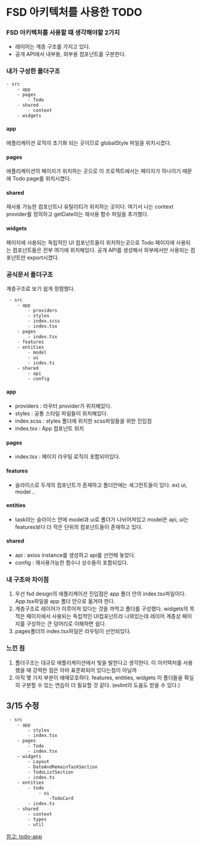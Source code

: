 # FSD 아키텍처를 사용한 TODO

### FSD 아키텍처를 사용할 때 생각해야할 2가지

- 레이어는 계층 구조를 가지고 있다.
- 공개 API에서 내부용, 외부용 컴포넌트를 구분한다.

### 내가 구성한 폴더구조

```
- src
    - app
    - pages
        - Todo
    - shared
        - context
    - widgets
```

#### app

애플리케이션 로직이 초기화 되는 곳이므로 globalStyle 파일을 위치시켰다.

#### pages

애플리케이션의 페이지가 위치하는 곳으로 이 프로젝트에서는 페이지가 하나이기 때문에 Todo page를 위치시켰다.

#### shared

재사용 가능한 컴포넌트나 유틸리티가 위치하는 곳이다. 여기서 나는 context provider를 정의하고 getDate라는 재사용 함수 파일을 추가했다.

#### widgets

페이지에 사용되는 독립적인 UI 컴포넌트들이 위치하는곳으로 Todo 페이지에 사용되는 컴포넌트들은 전부 여기에 위치해있다. 공개 API를 생성해서 외부에서만 사용되는 컴포넌트만 export시켰다.

### 공식문서 폴더구조

계층구조로 보기 쉽게 정렬했다.

```
 - src
    - app
        - providers
        - styles
        - index.scss
        - index.tsx
    - pages
        - index.tsx
    - features
    - entities
        - model
        - ui
        - index.ts
    - shared
        - api
        - config
```

#### app

- providers : 라우터 provider가 위치해있다.
- styles : 공통 스타일 파일들이 위치해있다.
- index.scss : styles 폴더에 위치한 scss파일들을 위한 진입점
- index.tsx : App 컴포넌트 위치

#### pages

- index.tsx : 페이지 라우팅 로직이 포함되어있다.

#### features

- 슬라이스로 두개의 컴포넌트가 존재하고 폴더안에는 세그먼트들이 있다. ex) ui, model ..

#### entities

- task라는 슬라이스 안에 model과 ui로 폴더가 나뉘어져있고 model은 api, ui는 features보다 더 작은 단위의 컴포넌트들이 존재하고 있다.

#### shared

- api : axios instance를 생성하고 api를 선언해 놓았다.
- config : 재사용가능한 함수나 상수들이 포함되있다.

### 내 구조와 차이점

1. 우선 fsd design의 애플리케이션 진입점은 app 폴더 안의 index.tsx파일이다. App.tsx파일을 app 폴더 안으로 옮겨야 한다.
2. 계층구조로 레이어가 이루어져 있다는 것을 까먹고 폴더를 구성했다. widgets의 목적은 페이지에서 사용되는 독립적인 UI컴포넌트라 나와있는데 레이어 계층상 페이지를 구성하는 큰 덩어리로 이해하면 쉽다.
3. pages폴더의 index.tsx파일은 라우팅이 선언되있다.

### 느낀 점

1. 폴더구조는 대규모 애플리케이션에서 빛을 발한다고 생각한다. 이 아키텍처를 사용했을 때 강력한 점은 아마 표준화되어 있다는점이 아닐까
2. 아직 몇 가지 부분이 애매모호하다. features, entities, widgets 이 폴더들을 확실히 구분할 수 있는 연습이 더 필요할 것 같다. (eslint의 도움도 받을 수 있다.)

## 3/15 수정

```
 - src
    - app
        - styles
        - index.tsx
    - pages
        - Todo
        - index.tsx
    - widgets
        - Layout
        - DateAndRemainTaskSection
        - TodoListSection
        - index.ts
    - entities
        - todo
            - ui
                -TodoCard
        - index.ts
    - shared
        - context
        - types
        - util
```

[참고: todo-app](https://github.com/feature-sliced/examples/tree/master/todo-app)
